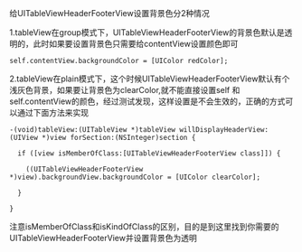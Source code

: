 给UITableViewHeaderFooterView设置背景色分2种情况

1.tableView在group模式下，UITableViewHeaderFooterView的背景色默认是透明的，此时如果要设置背景色只需要给contentView设置颜色即可

```
self.contentView.backgroundColor = [UIColor redColor];
```



2.tableView在plain模式下，这个时候UITableViewHeaderFooterView默认有个浅灰色背景，如果要让背景色为clearColor,就不能直接设置self 和 self.contentView的颜色，经过测试发现，这样设置是不会生效的，正确的方式可以通过下面方法来实现

```
-(void)tableView:(UITableView *)tableView willDisplayHeaderView:(UIView *)view forSection:(NSInteger)section {

  if ([view isMemberOfClass:[UITableViewHeaderFooterView class]]) {

​    ((UITableViewHeaderFooterView *)view).backgroundView.backgroundColor = [UIColor clearColor];

  }

}
```



注意isMemberOfClass和isKindOfClass的区别，目的是到这里找到你需要的UITableViewHeaderFooterView并设置背景色为透明